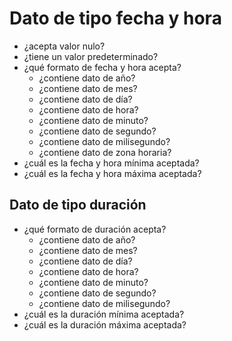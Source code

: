 # Dato de tipo fecha y hora

- ¿acepta valor nulo?
- ¿tiene un valor predeterminado?
- ¿qué formato de fecha y hora acepta?
    - ¿contiene dato de año?
    - ¿contiene dato de mes?
    - ¿contiene dato de día?
    - ¿contiene dato de hora?
    - ¿contiene dato de minuto?
    - ¿contiene dato de segundo?
    - ¿contiene dato de milisegundo?
    - ¿contiene dato de zona horaria?
- ¿cuál es la fecha y hora mínima aceptada?
- ¿cuál es la fecha y hora máxima aceptada?

## Dato de tipo duración

- ¿qué formato de duración acepta?
    - ¿contiene dato de año?
    - ¿contiene dato de mes?
    - ¿contiene dato de día?
    - ¿contiene dato de hora?
    - ¿contiene dato de minuto?
    - ¿contiene dato de segundo?
    - ¿contiene dato de milisegundo?
- ¿cuál es la duración mínima aceptada?
- ¿cuál es la duración máxima aceptada?